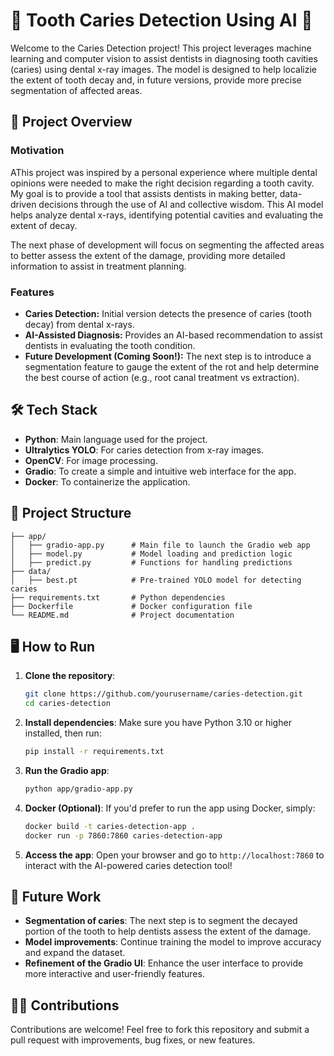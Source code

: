 # 🦷 Tooth Caries Detection Using AI 🦷

Welcome to the Caries Detection project! This project leverages machine learning and computer vision to assist dentists in diagnosing tooth cavities (caries) using dental x-ray images. The model is designed to help localizie the extent of tooth decay and, in future versions, provide more precise segmentation of affected areas.

## 🚀 Project Overview

### Motivation
AThis project was inspired by a personal experience where multiple dental opinions were needed to make the right decision regarding a tooth cavity. My goal is to provide a tool that assists dentists in making better, data-driven decisions through the use of AI and collective wisdom. This AI model helps analyze dental x-rays, identifying potential cavities and evaluating the extent of decay.

The next phase of development will focus on segmenting the affected areas to better assess the extent of the damage, providing more detailed information to assist in treatment planning.

### Features
- **Caries Detection:** Initial version detects the presence of caries (tooth decay) from dental x-rays.
- **AI-Assisted Diagnosis:** Provides an AI-based recommendation to assist dentists in evaluating the tooth condition.
- **Future Development (Coming Soon!):** The next step is to introduce a segmentation feature to gauge the extent of the rot and help determine the best course of action (e.g., root canal treatment vs extraction).

## 🛠 Tech Stack
- **Python**: Main language used for the project.
- **Ultralytics YOLO**: For caries detection from x-ray images.
- **OpenCV**: For image processing.
- **Gradio**: To create a simple and intuitive web interface for the app.
- **Docker**: To containerize the application.

## 📂 Project Structure
```
├── app/
│   ├── gradio-app.py      # Main file to launch the Gradio web app
│   ├── model.py           # Model loading and prediction logic
│   ├── predict.py         # Functions for handling predictions
├── data/
│   ├── best.pt            # Pre-trained YOLO model for detecting caries
├── requirements.txt       # Python dependencies
├── Dockerfile             # Docker configuration file
└── README.md              # Project documentation
```

## 🖥 How to Run

1. **Clone the repository**:
   ```bash
   git clone https://github.com/yourusername/caries-detection.git
   cd caries-detection
   ```

2. **Install dependencies**:
   Make sure you have Python 3.10 or higher installed, then run:
   ```bash
   pip install -r requirements.txt
   ```

3. **Run the Gradio app**:
   ```bash
   python app/gradio-app.py
   ```

4. **Docker (Optional)**:
   If you'd prefer to run the app using Docker, simply:
   ```bash
   docker build -t caries-detection-app .
   docker run -p 7860:7860 caries-detection-app
   ```

5. **Access the app**:
   Open your browser and go to `http://localhost:7860` to interact with the AI-powered caries detection tool!

## 📝 Future Work
- **Segmentation of caries**: The next step is to segment the decayed portion of the tooth to help dentists assess the extent of the damage.
- **Model improvements**: Continue training the model to improve accuracy and expand the dataset.
- **Refinement of the Gradio UI**: Enhance the user interface to provide more interactive and user-friendly features.

## 👩‍💻 Contributions
Contributions are welcome! Feel free to fork this repository and submit a pull request with improvements, bug fixes, or new features.


